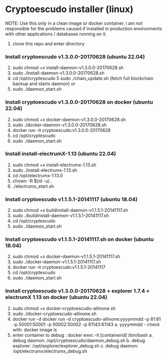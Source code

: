 # Cryptoescudo installer (linux)

NOTE: Use this only in a clean image or docker container, i am not responsible for the problems caused if installed in production environments with other applications / databases running on it. 

   1. clone this repo and enter directory  

### Install cryptoescudo v1.3.0.0-20170628 (ubuntu 22.04)
     
   2. sudo chmod +x install-daemon-v1.3.0.0-20170628.sh   
   3. sudo ./install-daemon-v1.3.0.0-20170628.sh
   4. cd /opt/cryptescudo
   5 sudo ./chain_update.sh (fetch full blockchain backup and starts daemon)
   or
   5. sudo ./daemon_start.sh 
   
### Install cryptoescudo v1.3.0.0-20170628 on docker (ubuntu 22.04)
   
   2. sudo chmod +x docker-daemon-v1.3.0.0-20170628.sh   
   3. sudo ./docker-daemon-v1.3.0.0-20170628.sh
   4. docker run -it cryptoescudo:v1.3.0.0-20170628
   5. cd /opt/cryptescudo
   6. sudo ./daemon_start.sh

### Install install-electrumX-1.13 (ubuntu 22.04)
     
   2. sudo chmod +x install-electrumx-1.13.sh   
   3. sudo ./install-electrumx-1.13.sh
   4. cd /opt/electrumx-1.13.0
   5. chown -R $(id -u) .
   5. ./electrumx_start.sh

### Install cryptoescudo v1.1.5.1-20141117 (ubuntu 18.04)
     
   2. sudo chmod +x buildinstall-daemon-v1.1.5.1-20141117.sh   
   3. sudo ./buildinstall-daemon-v1.1.5.1-20141117.sh
   4. cd /opt/cryptescudo
   5. sudo ./daemon_start.sh
   
### Install cryptoescudo v1.1.5.1-20141117.sh on docker (ubuntu 18.04)
    
   2. sudo chmod +x docker-daemon-v1.1.5.1-20141117.sh   
   3. sudo ./docker-daemon-v1.1.5.1-20141117.sh
   4. docker run -it cryptoescudo:v1.1.5.1-20141117
   5. cd /opt/cryptescudo
   6. sudo ./daemon_start.sh

### Install cryptoescudo v1.3.0.0-20170628 + explorer 1.7.4 + electrumX 1.13 on docker (ubuntu 22.04)
   
   2. sudo chmod +x docker-cryptoescudo-allinone.sh
   3. sudo ./docker-cryptoescudo-allinone.sh
   4. docker run -d docker run -d cryptoescudo-allinone:yyyymmdd -p 81:81 -p 50001:50001 -p 50002:50002 -p 61143:61143 
      a. yyyymmdd - check with: docker image ls
   6. enter container to debug : docker exec -it [containerid] /bin/bash
      a. debug daemon: /opt/cryptoescudo/daemon_debug.sh
      b. debug explorer: /opt/explorer/explorer_debug.sh
      c. debug daemon: /opt/electrumx/electrumx_debug.sh  
